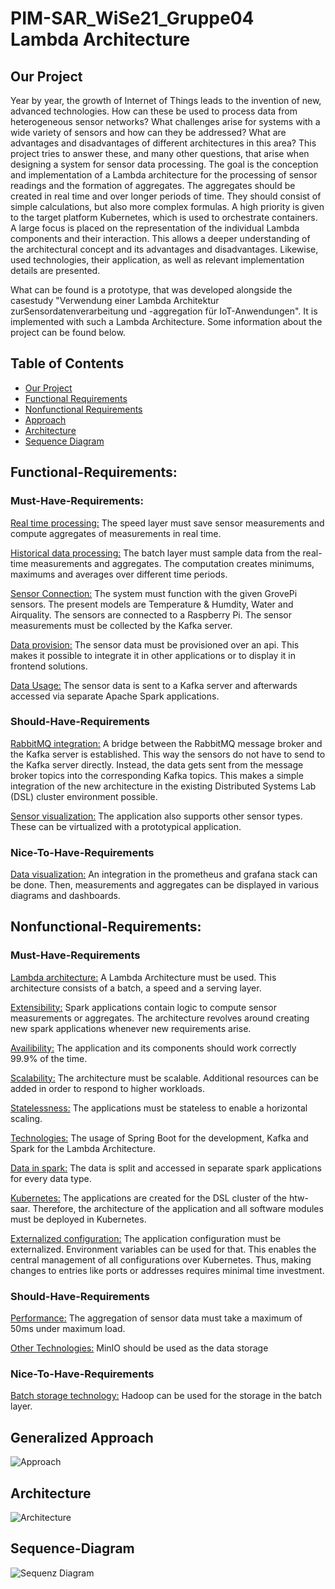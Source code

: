 # PIM-SAR_WiSe21_Gruppe04 Lambda Architecture 
## Our Project
Year by year, the growth of Internet of Things leads to the invention of new, advanced technologies. How can these be used to process data from heterogeneous sensor networks? What challenges arise for systems with a wide variety of sensors and how can they be addressed? What are advantages and disadvantages of different architectures in this area?
This project tries to answer these, and many other questions, that arise when designing a system for sensor data processing.
The goal is the conception and implementation of a Lambda architecture for the processing of sensor readings and the formation of aggregates. The aggregates should be created in real time and over longer periods of time. 
They should consist of simple calculations, but also more complex formulas. A high priority is given to the target platform Kubernetes, which is used to orchestrate containers. 
A large focus is placed on the representation of the individual Lambda components and their interaction. This allows a deeper understanding of the architectural concept and its advantages and disadvantages.
Likewise, used technologies, their application, as well as relevant implementation details are presented.

What can be found is a prototype, that was developed alongside the casestudy "Verwendung einer Lambda Architektur zurSensordatenverarbeitung und -aggregation für IoT-Anwendungen". It is implemented with such a Lambda Architecture. Some information about the project can be found below.

## Table of Contents
- [Our Project](#our-project)
- [Functional Requirements](#functional-requirements)
- [Nonfunctional Requirements](#nonfunctional-requirements)
- [Approach](#Generalized-Approach)
- [Architecture](#architecture)
- [Sequence Diagram](#sequence-diagram)


## Functional-Requirements: 
### Must-Have-Requirements:
<ins>Real time processing:</ins> The speed layer must save sensor measurements and compute aggregates of measurements in real time.

<ins>Historical data processing:</ins> The batch layer must sample data from the real-time measurements and aggregates. The computation creates minimums, maximums and averages over different time periods.

<ins>Sensor Connection:</ins> The system must function with the given GrovePi sensors. The present models are Temperature & Humdity, Water and Airquality. The sensors are connected to a Raspberry Pi. The sensor measurements must be collected by the Kafka server.

<ins>Data provision:</ins> The sensor data must be provisioned over an api. This makes it possible to integrate it in other applications or to display it in frontend solutions.

<ins>Data Usage:</ins> The sensor data is sent to a Kafka server and afterwards accessed via separate Apache Spark applications.

### Should-Have-Requirements

<ins>RabbitMQ integration:</ins> A bridge between the RabbitMQ message broker and the Kafka server is established. This way the sensors do not have to send to the Kafka server directly. Instead, the data gets sent from the message broker topics into the corresponding Kafka topics. This makes a simple integration of the new architecture in the existing Distributed Systems Lab (DSL) cluster environment possible.

<ins>Sensor visualization:</ins> The application also supports other sensor types. These can be virtualized with a prototypical application.

### Nice-To-Have-Requirements

<ins>Data visualization:</ins> An integration in the prometheus and grafana stack can be done. Then, measurements and aggregates can be displayed in various diagrams and dashboards.

## Nonfunctional-Requirements:
### Must-Have-Requirements
<ins>Lambda architecture:</ins> A Lambda Architecture must be used. This architecture consists of a batch, a speed and a serving layer.

<ins>Extensibility:</ins> Spark applications contain logic to compute sensor measurements or aggregates. The architecture revolves around creating new spark applications whenever new requirements arise.

<ins>Availibility:</ins> The application and its components should work correctly 99.9% of the time.

<ins>Scalability:</ins> The architecture must be scalable. Additional resources can be added in order to respond to higher workloads.

<ins>Statelessness:</ins> The applications must be stateless to enable a horizontal scaling.

<ins>Technologies:</ins> The usage of Spring Boot for the development, Kafka and Spark for the Lambda Architecture.

<ins>Data in spark:</ins> The data is split and accessed in separate spark applications for every data type.

<ins>Kubernetes:</ins> The applications are created for the DSL cluster of the htw-saar. Therefore, the architecture of the application and all software modules must be deployed in Kubernetes.

<ins>Externalized configuration:</ins> The application configuration must be externalized. Environment variables can be used for that. This enables the central management of all configurations over Kubernetes. Thus, making changes to entries like ports or addresses requires minimal time investment.

### Should-Have-Requirements
<ins>Performance:</ins> The aggregation of sensor data must take a maximum of 50ms under maximum load.

<ins>Other Technologies:</ins> MinIO should be used as the data storage

### Nice-To-Have-Requirements
<ins>Batch storage technology:</ins> Hadoop can be used for the storage in the batch layer.

## Generalized Approach
![Approach](https://i.imgur.com/odZokS9.png)

## Architecture
![Architecture](https://i.imgur.com/GzzAQj0.png)

## Sequence-Diagram
![Sequenz Diagram](https://i.imgur.com/pjPTn5w.png)
